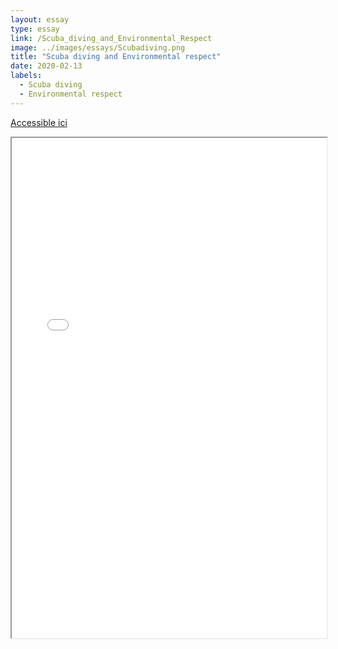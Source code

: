 ```yaml
---
layout: essay
type: essay
link: /Scuba_diving_and_Environmental_Respect
image: ../images/essays/Scubadiving.png
title: "Scuba diving and Environmental respect"
date: 2020-02-13
labels:
  - Scuba diving
  - Environmental respect
---
```


[Accessible ici](../images/essays/Scubadiving.pdf)
<div class="invmobile">
  <iframe src="../images/essays/Scubadiving.pdf" width="100%" height="800">
</div>
